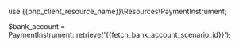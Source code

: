 use {{php_client_resource_name}}\Resources\PaymentInstrument;

$bank_account = PaymentInstrument::retrieve('{{fetch_bank_account_scenario_id}}');
